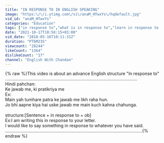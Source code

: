 ```yaml
---
title: "IN RESPONSE TO IN ENGLISH SPEAKING"
image: "https:\/\/i.ytimg.com\/vi\/anaM_HTwxYs\/hqdefault.jpg"
vid_id: "anaM_HTwxYs"
categories: "Education"
tags: ["in response to","what is in response to","learn in response to in english"]
date: "2021-10-17T10:58:15+03:00"
vid_date: "2018-05-16T10:11:31Z"
duration: "PT6M23S"
viewcount: "28244"
likeCount: "1364"
dislikeCount: "17"
channel: "English With Chandan"
---
```

{% raw %}This video is about an advance English structure &quot;In response to&quot;<br />...........................................................................................................<br />Hindi pahchan:<br />            Ke jawab me, ki pratikriya me<br />Ex:<br />         Main yah tumhare patra ke jawab me likh raha hun.<br />         Jo bhi aapne kiya hai uske jawab me main kuch kahna chahunga.<br /><br />structure:[Sentence + in response to + ob]<br />           Ex:I am writing this in response to your letter.<br />                I would like to say something in response to whatever you have said.<br />...............................................................................................................{% endraw %}
